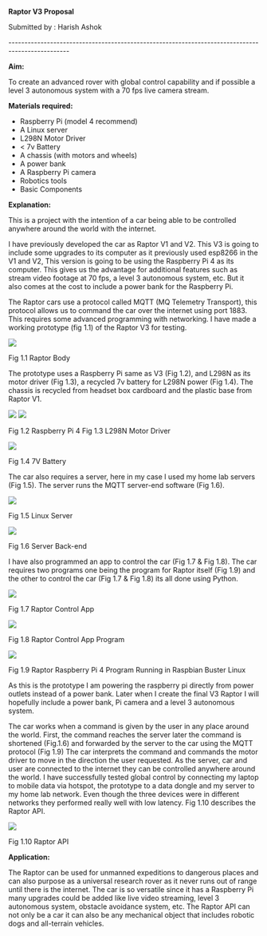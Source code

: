 ﻿**Raptor V3 Proposal**

Submitted by : Harish  Ashok

\-------------------------------------------------------------------------------------------------

**Aim:**

To create an advanced rover with global control capability and if possible a level 3 autonomous system with a 70 fps live camera stream.

**Materials required:**

- Raspberry Pi (model 4 recommend)
- A Linux server
- L298N Motor Driver
- < 7v Battery
- A chassis (with motors and wheels)
- A power bank
- A Raspberry Pi camera
- Robotics tools
- Basic Components

**Explanation:**

This is a project with the intention of a car being able to be controlled anywhere around the world with the internet.

I have previously developed the car as Raptor V1 and V2. This V3 is going to include some upgrades to its computer as it previously used esp8266 in the V1 and V2, This version is going to be using the Raspberry Pi 4 as its computer. This gives us the advantage for additional features such as stream video footage at 70 fps, a level 3 autonomous system, etc. But it also comes at the cost to include a power bank for the Raspberry Pi.

The Raptor cars use a protocol called MQTT (MQ Telemetry Transport), this protocol allows us to command the car over the internet using port 1883. This requires some advanced programming with networking. I have made a working prototype (fig 1.1) of the Raptor V3 for testing.

![](Aspose.Words.6788c4a4-5c5c-46fc-995d-eb68014d0277.001.jpeg)

Fig 1.1 Raptor Body

The prototype uses a Raspberry Pi same as V3 (Fig 1.2), and L298N as its motor driver (Fig 1.3), a recycled 7v battery for L298N power (Fig 1.4). The chassis is recycled from headset box cardboard and the plastic base from Raptor V1.

![](Aspose.Words.6788c4a4-5c5c-46fc-995d-eb68014d0277.002.jpeg) ![](Aspose.Words.6788c4a4-5c5c-46fc-995d-eb68014d0277.003.jpeg)

Fig 1.2 Raspberry Pi 4                                Fig 1.3 L298N Motor Driver

![](Aspose.Words.6788c4a4-5c5c-46fc-995d-eb68014d0277.004.jpeg)

Fig 1.4 7V Battery

The car also requires a server, here in my case I used my home lab servers (Fig 1.5). The server runs the MQTT server-end software (Fig 1.6).

![](Aspose.Words.6788c4a4-5c5c-46fc-995d-eb68014d0277.005.jpeg)

Fig 1.5 Linux Server

![](Aspose.Words.6788c4a4-5c5c-46fc-995d-eb68014d0277.006.jpeg)

Fig 1.6 Server Back-end

I have also programmed an app to control the car (Fig 1.7 & Fig 1.8). The car requires two programs one being the program for Raptor itself (Fig 1.9) and the other to control the car (Fig 1.7 & Fig 1.8) its all done using Python.

![](Aspose.Words.6788c4a4-5c5c-46fc-995d-eb68014d0277.007.jpeg)

Fig 1.7 Raptor Control App

![](Aspose.Words.6788c4a4-5c5c-46fc-995d-eb68014d0277.008.jpeg)

Fig 1.8 Raptor Control App Program

![](Aspose.Words.6788c4a4-5c5c-46fc-995d-eb68014d0277.009.jpeg)

Fig 1.9 Raptor Raspberry Pi 4 Program Running in Raspbian Buster Linux

As this is the prototype I am powering the raspberry pi directly from power outlets instead of a power bank. Later when I create the final V3 Raptor I will hopefully include a power bank, Pi camera and a level 3 autonomous system.

The car works when a command is given by the user in any place around the world. First, the command reaches the server later the command is shortened (Fig.1.6) and forwarded by the server to the car using the MQTT protocol (Fig 1.9) The car interprets the command and commands the motor driver to move in the direction the user requested. As the server, car and user are connected to the internet they can be controlled anywhere around the world. I have successfully tested global control by connecting my laptop to mobile data via hotspot, the prototype to a data dongle and my server to my home lab network. Even though the three devices were in different networks they performed really well with low latency. Fig 1.10 describes the Raptor API.

![](Aspose.Words.6788c4a4-5c5c-46fc-995d-eb68014d0277.010.jpeg)

Fig 1.10 Raptor API

**Application:**

The Raptor can be used for unmanned expeditions to dangerous places and can also purpose as a universal research rover as it never runs out of range until there is the internet. The car is so versatile since it has a Raspberry Pi many upgrades could be added like live video streaming, level 3 autonomous system, obstacle avoidance system, etc. The Raptor API can not only be a car it can also be any mechanical object that includes robotic dogs and all-terrain vehicles.
